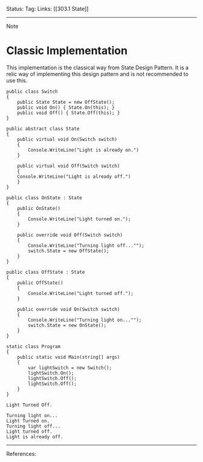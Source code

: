 Status: 
Tag:
Links: [[303.1 State]]

---
> [!note] 
>  # Classic Implementation

This implementation is the classical way from State Design Pattern. It is a relic way of implementing this design pattern and is not recommended to use this.

``` run-csharp
public class Switch
{
	public State State = new OffState();
	public void On() { State.On(this); }
	public void Off() { State.Off(this); }
}
```

``` run-csharp
public abstract class State
{
	public virtual void On(Switch switch)
	{
		Console.WriteLine("Light is already on.")
	}
	
	public virtual void Off(Switch switch)
	{
	Console.WriteLine("Light is already off.")
	}
}
```

``` run-csharp
public class OnState : State
{
	public OnState()
	{
		Console.WriteLine("Light turned on.");
	}
	
	public override void Off(Switch switch)
	{
		Console.WriteLine("Turning light off..."");
		switch.State = new OffState();
	}
}
```

``` run-csharp
public class OffState : State
{
	public OffState()
	{
		Console.WriteLine("Light turned off.");
	}
	
	public override void On(Switch switch)
	{
		Console.WriteLine("Turning light on..."");
		switch.State = new OnState();
	}
}
```

``` run-csharp
static class Program
{
	public static void Main(string[] args)
	{
		var lightSwitch = new Switch();
		lightSwitch.On();
		lightSwitch.Off();
		lightSwitch.Off();
	}
}
```

``` run-csharp
Light Turned Off.

Turning light on...
Light Turned on.
Turning light off...
Light turned off.
Light is already off.
```

---
References: